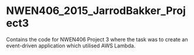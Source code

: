 # NWEN406_2015_JarrodBakker_Project3
Contains the code for NWEN406 Project 3 where the task was to create an event-driven application which utilised AWS Lambda.
